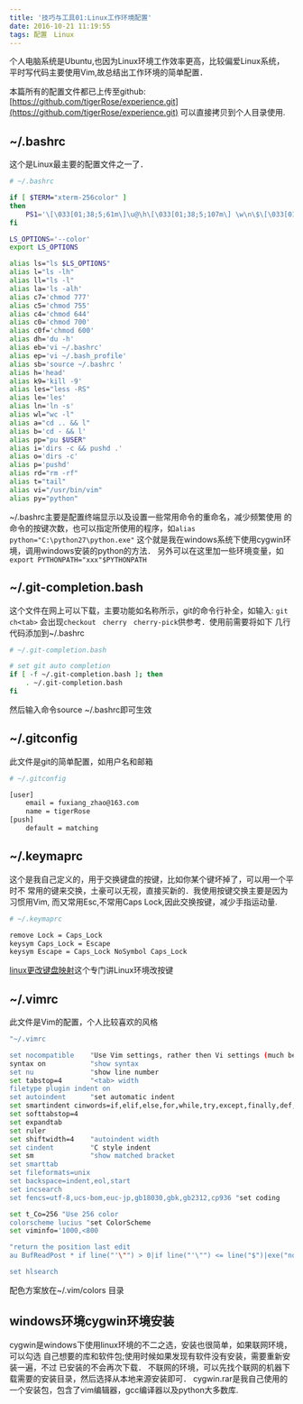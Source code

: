 ```yaml
---
title: '技巧与工具01:Linux工作环境配置'
date: 2016-10-21 11:19:55
tags: 配置　Linux
---
```


个人电脑系统是Ubuntu,也因为Linux环境工作效率更高，比较偏爱Linux系统，
平时写代码主要使用Vim,故总结出工作环境的简单配置．

<!--more-->

本篇所有的配置文件都已上传至github: [https://github.com/tigerRose/experience.git](https://github.com/tigerRose/experience.git) 可以直接拷贝到个人目录使用.

## ~/.bashrc
这个是Linux最主要的配置文件之一了．
```bash
# ~/.bashrc

if [ $TERM="xterm-256color" ]
then
    PS1='\[\033[01;38;5;61m\]\u@\h\[\033[01;38;5;107m\] \w\n\$\[\033[01;38;5;248m\]'
fi

LS_OPTIONS='--color'
export LS_OPTIONS

alias ls="ls $LS_OPTIONS"
alias l="ls -lh"
alias ll="ls -l"
alias la='ls -alh'
alias c7='chmod 777'
alias c5='chmod 755'
alias c4='chmod 644'
alias c0='chmod 700'
alias c0f='chmod 600'
alias dh='du -h'
alias eb='vi ~/.bashrc'
alias ep='vi ~/.bash_profile'
alias sb='source ~/.bashrc '
alias h='head'
alias k9='kill -9'
alias les="less -RS"
alias le='les'
alias ln='ln -s'
alias wl="wc -l"
alias a="cd .. && l"
alias b='cd - && l'
alias pp="pu $USER"
alias i='dirs -c && pushd .'
alias o='dirs -c'
alias p='pushd'
alias rd="rm -rf"
alias t="tail"
alias vi="/usr/bin/vim"
alias py="python"


```
~/.bashrc主要是配置终端显示以及设置一些常用命令的重命名，减少频繁使用
的命令的按键次数，也可以指定所使用的程序，如`alias python="C:\python27\python.exe"`
这个就是我在windows系统下使用cygwin环境，调用windows安装的python的方法．
另外可以在这里加一些环境变量，如`export PYTHONPATH="xxx"$PYTHONPATH`

## ~/.git-completion.bash
这个文件在网上可以下载，主要功能如名称所示，git的命令行补全，如输入:
`git ch<tab>` 会出现`checkout　cherry　cherry-pick`供参考．使用前需要将如下
几行代码添加到~/.bashrc

```bash
# ~/.git-completion.bash

# set git auto completion
if [ -f ~/.git-completion.bash ]; then
    . ~/.git-completion.bash
fi

```
然后输入命令source ~/.bashrc即可生效

## ~/.gitconfig
此文件是git的简单配置，如用户名和邮箱

```bash
# ~/.gitconfig

[user]
	email = fuxiang_zhao@163.com
	name = tigerRose
[push]
	default = matching

```

## ~/.keymaprc
这个是我自己定义的，用于交换键盘的按键，比如你某个键坏掉了，可以用一个平时不
常用的键来交换，土豪可以无视，直接买新的．我使用按键交换主要是因为习惯用Vim,
而又常用Esc,不常用Caps Lock,因此交换按键，减少手指运动量.

```bash
# ~/.keymaprc

remove Lock = Caps_Lock
keysym Caps_Lock = Escape
keysym Escape = Caps_Lock NoSymbol Caps_Lock
```
[linux更改键盘映射](http://tigerrose.me/2016/03/27/linux%E6%9B%B4%E6%94%B9%E9%94%AE%E7%9B%98%E6%98%A0%E5%B0%84/)这个专门讲Linux环境改按键

## ~/.vimrc
此文件是Vim的配置，个人比较喜欢的风格

```bash
"~/.vimrc

set nocompatible    "Use Vim settings, rather then Vi settings (much better!).
syntax on           "show syntax
set nu              "show line number
set tabstop=4       "<tab> width
filetype plugin indent on
set autoindent      "set automatic indent
set smartindent cinwords=if,elif,else,for,while,try,except,finally,def,class
set softtabstop=4   
set expandtab       
set ruler
set shiftwidth=4    "autoindent width
set cindent         "C style indent
set sm              "show matched bracket
set smarttab
set fileformats=unix
set backspace=indent,eol,start
set incsearch
set fencs=utf-8,ucs-bom,euc-jp,gb18030,gbk,gb2312,cp936 "set coding

set t_Co=256 "Use 256 color
colorscheme lucius "set ColorScheme
set viminfo='1000,<800

"return the position last edit
au BufReadPost * if line("'\"") > 0|if line("'\"") <= line("$")|exe("norm '\"")|else|exe "norm $"|endif|endif

set hlsearch
```
配色方案放在~/.vim/colors 目录

## windows环境cygwin环境安装
cygwin是windows下使用linux环境的不二之选，安装也很简单，如果联网环境，可以勾选
自己想要的库和软件包;使用时候如果发现有软件没有安装，需要重新安装一遍，不过
已安装的不会再次下载．
不联网的环境，可以先找个联网的机器下载需要的安装目录，然后选择从本地来源安装即可．
cygwin.rar是我自己使用的一个安装包，包含了vim编辑器，gcc编译器以及python大多数库.

